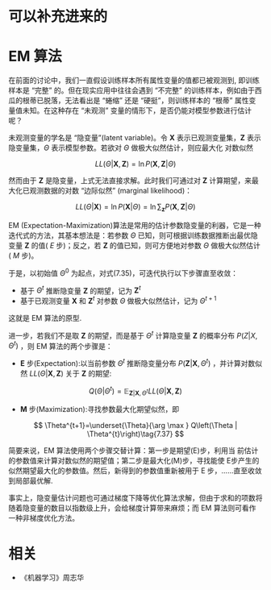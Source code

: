 
# 可以补充进来的


# EM 算法


在前面的讨论中，我们一直假设训练样本所有属性变量的值都已被观测到, 即训练样本是 “完整” 的。但在现实应用中往往会遇到 “不完整” 的训练样本，例如由于西瓜的根蒂已脱落，无法看出是 “蜷缩” 还是 “硬挺”，则训练样本的 “根蒂” 属性变量值未知。在这种存在 “未观测” 变量的情形下，是否仍能对模型参数进行估计呢？

未观测变量的学名是 “隐变量”(latent variable)。令 $\mathbf{X}$ 表示已观测变量集，$\mathbf{Z}$ 表示隐变量集，$\Theta$ 表示模型参数。若欲对 $\Theta$ 做极大似然估计，则应最大化 对数似然

$$
L L(\Theta | \mathbf{X}, \mathbf{Z})=\ln P(\mathbf{X}, \mathbf{Z} | \Theta)\tag{7.34}
$$

然而由于 $\mathbf{Z}$ 是隐变量，上式无法直接求解。此时我们可通过对 $\mathbf{Z}$ 计算期望，来最大化已观测数据的对数 “边际似然” (marginal likelihood)：

$$
L L(\Theta | \mathbf{X})=\ln P(\mathbf{X} | \Theta)=\ln \sum_{\mathbf{z}} P(\mathbf{X}, \mathbf{Z} | \Theta)\tag{7.35}
$$

EM (Expectation-Maximization)算法是常用的估计参数隐变量的利器，它是一种迭代式的方法，其基本想法是：若参数 $\Theta$ 已知，则可根据训练数据推断出最优隐变量 $\mathbf{Z}$ 的值( $E$ 步)；反之，若 $\mathbf{Z}$ 的值已知，则可方便地对参数 $\Theta$ 做极大似然估计( $M$ 步)。

于是，以初始值 $\Theta^{0}$ 为起点，对式(7.35)，可迭代执行以下步骤直至收敛：

- 基于 $\Theta^t$ 推断隐变量 $\mathbf{Z}$ 的期望，记为 $\mathbf{Z}^{t}$
- 基于已观测变量 $\mathbf{X}$ 和 $\mathbf{Z}^{t}$ 对参数 $\Theta$ 做极大似然估计，记为 $\Theta^{t+1}$

这就是 EM 算法的原型.

进一步，若我们不是取 $\mathbf{Z}$ 的期望，而是基于 $\Theta^t$ 计算隐变量 $\mathbf{Z}$ 的概率分布 $P(Z|X,\Theta^t)$ ，则 EM 算法的两个步骤是：

- $\mathbf{E}$ 步(Expectation):以当前参数 $\Theta^t$ 推断隐变量分布 $P\left(\mathbf{Z} | \mathbf{X}, \Theta^{t}\right)$ ，并计算对数似然 $L L(\Theta | \mathbf{X}, \mathbf{Z})$ 关于 $\mathbf{Z}$ 的期望:

$$
Q\left(\Theta | \Theta^{t}\right)=\mathbb{E}_{\mathbf{Z} | \mathbf{X}, \Theta^{t}} L L(\Theta | \mathbf{X}, \mathbf{Z})\tag{7.36}
$$

- $\mathbf{M}$ 步(Maximization):寻找参数最大化期望似然，即

$$
\Theta^{t+1}=\underset{\Theta}{\arg \max } Q\left(\Theta | \Theta^{t}\right)\tag{7.37}
$$


简要来说，EM 算法使用两个步骤交替计算：第一步是期望(E)步，利用当 前估计的参数值来计算对数似然的期望值；第二步是最大化(M)步，寻找能使 E步产生的似然期望最大化的参数值。然后，新得到的参数值重新被用于 E 步，……直至收敛到局部最优解.

事实上，隐变量估计问题也可通过梯度下降等优化算法求解，但由于求和的项数将随着隐变量的数目以指数级上升，会给梯度计算带来麻烦；而 EM 算法则可看作一种非梯度优化方法。





# 相关

- 《机器学习》周志华
